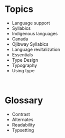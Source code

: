 # Topics

- Language support
- Syllabics
- Indigenous languages
- Canada
- Ojibway Syllabics
- Language revitalization
- Essentials
- Type Design
- Typography
- Using type

<br>


# Glossary

- Contrast
- Alternates
- Readability
- Typsetting
